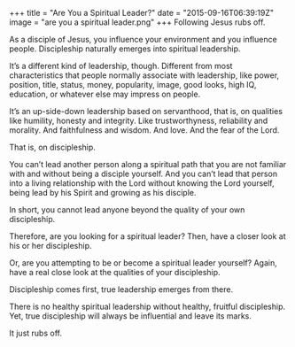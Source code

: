 +++
title = "Are You a Spiritual Leader?"
date = "2015-09-16T06:39:19Z"
image = "are you a spiritual leader.png"
+++
Following Jesus rubs off.

As a disciple of Jesus, you influence your environment and you influence people. Discipleship naturally emerges into spiritual leadership.

It’s a different kind of leadership, though. Different from most characteristics that people normally associate with leadership, like power, position, title, status, money, popularity, image, good looks, high IQ, education, or whatever else may impress on people.

It’s an up-side-down leadership based on servanthood, that is, on qualities like humility, honesty and integrity. Like trustworthyness, reliability and morality. And faithfulness and wisdom. And love. And the fear of the Lord.

That is, on discipleship.

You can’t lead another person along a spiritual path that you are not familiar with and without being a disciple yourself. And you can’t lead that person into a living relationship with the Lord without knowing the Lord yourself, being lead by his Spirit and growing as his disciple.

In short, you cannot lead anyone beyond the quality of your own discipleship.

Therefore, are you looking for a spiritual leader? Then, have a closer look at his or her discipleship.

Or, are you attempting to be or become a spiritual leader yourself? Again, have a real close look at the qualities of your discipleship.

Discipleship comes first, true leadership emerges from there.

There is no healthy spiritual leadership without healthy, fruitful discipleship. Yet, true discipleship will always be influential and leave its marks.

It just rubs off.
